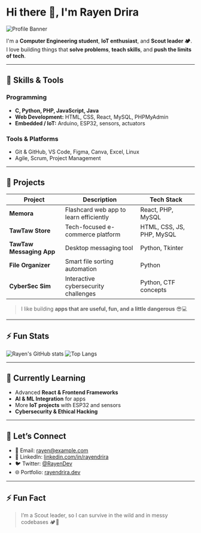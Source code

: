 # Hi there 👋, I'm Rayen Drira

![Profile Banner](https://img.shields.io/badge/Welcome-to-My-GitHub-ff69b4?style=flat-square)

I'm a **Computer Engineering student**, **IoT enthusiast**, and **Scout leader 🏕️**. I love building things that **solve problems**, **teach skills**, and **push the limits of tech**.  

---

## 🧰 Skills & Tools

### Programming
- **C, Python, PHP, JavaScript, Java**
- **Web Development:** HTML, CSS, React, MySQL, PHPMyAdmin
- **Embedded / IoT:** Arduino, ESP32, sensors, actuators  

### Tools & Platforms
- Git & GitHub, VS Code, Figma, Canva, Excel, Linux
- Agile, Scrum, Project Management  

---

## 🚀 Projects

| Project | Description | Tech Stack |
|---------|-------------|------------|
| **Memora** | Flashcard web app to learn efficiently | React, PHP, MySQL |
| **TawTaw Store** | Tech-focused e-commerce platform | HTML, CSS, JS, PHP, MySQL |
| **TawTaw Messaging App** | Desktop messaging tool | Python, Tkinter |
| **File Organizer** | Smart file sorting automation | Python |
| **CyberSec Sim** | Interactive cybersecurity challenges | Python, CTF concepts |

> I like building **apps that are useful, fun, and a little dangerous** 😎💻

---

## ⚡ Fun Stats
![Rayen's GitHub stats](https://github-readme-stats.vercel.app/api?username=RayenDrira&show_icons=true&theme=radical)
![Top Langs](https://github-readme-stats.vercel.app/api/top-langs/?username=RayenDrira&layout=compact&theme=radical)

---

## 🌱 Currently Learning
- Advanced **React & Frontend Frameworks**
- **AI & ML Integration** for apps
- More **IoT projects** with ESP32 and sensors
- **Cybersecurity & Ethical Hacking**

---

## 💬 Let’s Connect
- 📧 Email: rayen@example.com  
- 💼 LinkedIn: [linkedin.com/in/rayendrira](https://linkedin.com/in/rayendrira)  
- 🐦 Twitter: [@RayenDev](https://twitter.com/)  
- 🌐 Portfolio: [rayendrira.dev](https://rayendrira.dev)

---

## ⚡ Fun Fact
> I’m a Scout leader, so I can survive in the wild and in messy codebases 🏕️💪

